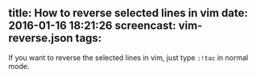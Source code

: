 title: How to reverse selected lines in vim
date: 2016-01-16 18:21:26
screencast: vim-reverse.json
tags:
---

If you want to reverse the selected lines in vim, just type `:!tac` in normal mode.

